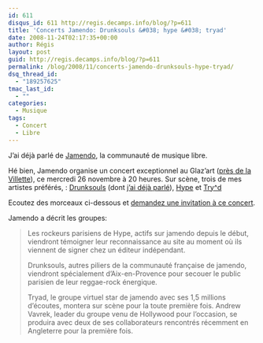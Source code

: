 ```yaml
---
id: 611
disqus_id: 611 http://regis.decamps.info/blog/?p=611
title: 'Concerts Jamendo: Drunksouls &#038; hype &#038; tryad'
date: 2008-11-24T02:17:35+00:00
author: Régis
layout: post
guid: http://regis.decamps.info/blog/?p=611
permalink: /blog/2008/11/concerts-jamendo-drunksouls-hype-tryad/
dsq_thread_id:
  - "189257625"
tmac_last_id:
  - ""
categories:
  - Musique
tags:
  - Concert
  - Libre
---
```

J’ai déjà parlé de [Jamendo](http://www.jamendo.com/fr/), la communauté de musique libre.

Hé bien, Jamendo organise un concert exceptionnel au Glaz’art ([près de la Villette](http://maps.google.com/maps?f=q&hl=fr&geocode=&q=7+avenue+de+la+Porte+de+la+Villette,+paris+(glaz%27art)&sll=48.533608,4.142398&sspn=0.009705,0.019226&g=7+avenue+de+la+Porte+de+la+Villette,+paris&ie=UTF8&z=16&iwloc=addr)), ce mercredi 26 novembre à 20 heures. Sur scène, trois de mes artistes préférés, : [Drunksouls](http://www.jamendo.com/fr/artist/drunksouls) (dont [j’ai déjà parlé](http://regis.decamps.info/blog/2006/03/drunksouls/)), [Hype](http://www.jamendo.com/fr/artist/hype) et [Try^d](http://www.jamendo.com/fr/artist/tryad)

<div align="center">
</div>

Ecoutez des morceaux ci-dessous et [demandez une invitation à ce concert](http://blog.jamendo.com/2008/11/10/jamendo-fait-son-show).
  
<!--more-->


  
Jamendo a décrit les groupes:

> Les rockeurs parisiens de Hype, actifs sur jamendo depuis le début, viendront témoigner leur reconnaissance au site au moment où ils viennent de signer chez un éditeur indépendant.
> 
> Drunksouls, autres piliers de la communauté française de jamendo, viendront spécialement d’Aix-en-Provence pour secouer le public parisien de leur reggae-rock énergique.
> 
> Tryad, le groupe virtuel star de jamendo avec ses 1,5 millions d’écoutes, montera sur scène pour la toute première fois. Andrew Vavrek, leader du groupe venu de Hollywood pour l’occasion, se produira avec deux de ses collaborateurs rencontrés récemment en Angleterre pour la première fois.
